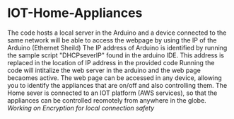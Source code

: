 # IOT-Home-Appliances
The code hosts a local server in the Arduino and a device connected to the same network will be able to access the webpage by using the IP of the Arduino (Ethernet Sheild)
The IP address of Arduino is identified by running the sample script "DHCPseverIP" found in the arduino IDE.
This address is replaced in the location of IP address in the provided code
Running the code will intitalize the web server in the arduino and the web page becaomes active.
The web page can be accessed in any device, allowing you to identify the appliances that are on/off and also controlling them.
The Home sever is connected to an IOT platform (AWS services), so that the appliances can be controlled reomotely from anywhere in the globe.
*Working on Encryption for local connection safety*
